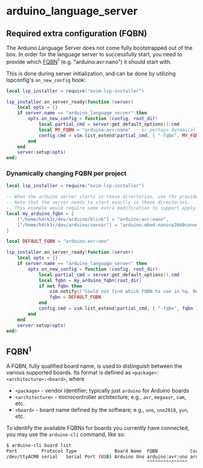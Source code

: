 # arduino_language_server

## Required extra configuration (FQBN)

The Arduino Language Server does not come fully bootstrapped out of the box. In order for the language server to
successfully start, you need to provide which [FQBN](#FQBN)<sup>1</sup> (e.g. "arduino:avr:nano") it should start with.

This is done during server initialization, and can be done by utilizing lspconfig's `on_new_config` hook:

```lua
local lsp_installer = require("nvim-lsp-installer")

lsp_installer.on_server_ready(function (server)
    local opts = {}
    if server.name == "arduino_language_server" then
        opts.on_new_config = function (config, root_dir)
            local partial_cmd = server:get_default_options().cmd
            local MY_FQBN = "arduino:avr:nano" -- or perhaps dynamically select fqbn depending on which `root_dir` the server is initializing in
            config.cmd = vim.list_extend(partial_cmd, { "-fqbn", MY_FQBN })
        end
    end
    server:setup(opts)
end)
```

### Dynamically changing FQBN per project

```lua
local lsp_installer = require("nvim-lsp-installer")

-- When the arduino server starts in these directories, use the provided FQBN.
-- Note that the server needs to start exactly in these directories.
-- This example would require some extra modification to support applying the FQBN on subdirectories!
local my_arduino_fqbn = {
    ["/home/h4ck3r/dev/arduino/blink"] = "arduino:avr:nano",
    ["/home/h4ck3r/dev/arduino/sensor"] = "arduino:mbed:nanorp2040connect",
}

local DEFAULT_FQBN = "arduino:avr:uno"

lsp_installer.on_server_ready(function (server)
    local opts = {}
    if server.name == "arduino_language_server" then
        opts.on_new_config = function (config, root_dir)
            local partial_cmd = server:get_default_options().cmd
            local fqbn = my_arduino_fqbn[root_dir]
            if not fqbn then
                vim.notify(("Could not find which FQBN to use in %q. Defaulting to %q."):format(root_dir, DEFAULT_FQBN))
                fqbn = DEFAULT_FQBN
            end
            config.cmd = vim.list_extend(partial_cmd, { "-fqbn", fqbn })
        end
    end
    server:setup(opts)
end)
```

## FQBN<sup>1</sup>

A FQBN, fully qualified board name, is used to distinguish between the various supported boards. Its format is defined
as `<package>:<architecture>:<board>`, where

-   `<package>` - vendor identifier; typically just `arduino` for Arduino boards
-   `<architecture>` - microcontroller architecture; e.g., `avr`, `megaavr`, `sam`, etc.
-   `<board>` - board name defined by the software; e.g., `uno`, `uno2018`, `yun`, etc.

To identify the available FQBNs for boards you currently have connected, you may use the `arduino-cli` command, like so:

```sh
$ arduino-cli board list
Port         Protocol Type              Board Name  FQBN            Core
/dev/ttyACM0 serial   Serial Port (USB) Arduino Uno arduino:avr:uno arduino:avr
                                                    ^^^^^^^^^^^^^^^
```
